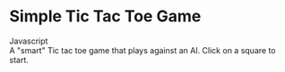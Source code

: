 # Simple Tic Tac Toe Game 
Javascript <br>
A "smart" Tic tac toe game that plays against an AI. 
Click on a square to start. 
